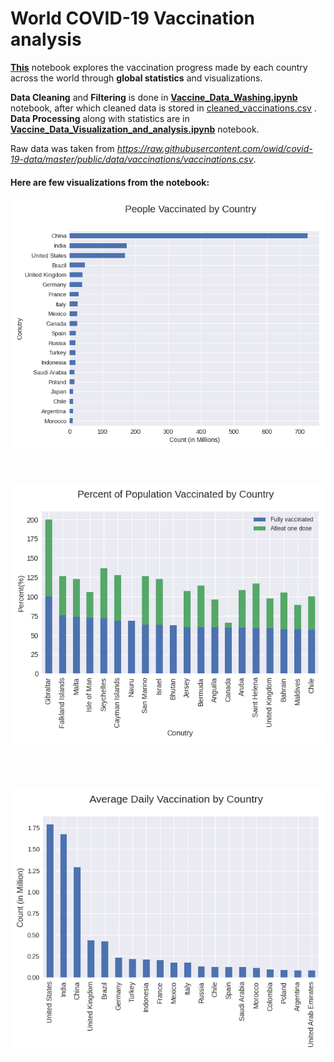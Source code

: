 # World COVID-19 Vaccination analysis

[**This**](https://nbviewer.jupyter.org/github/Dhruv-praju/COVID-19-Tracker/blob/main/World/Vaccine_Data_Visualization_and_analysis.ipynb#World-COVID-19-vaccination-analysis) notebook explores the vaccination progress made by each country across the world through **global statistics** and visualizations.

**Data Cleaning** and **Filtering** is done in [**Vaccine_Data_Washing.ipynb**](https://nbviewer.jupyter.org/github/Dhruv-praju/COVID-19-Tracker/blob/main/World/Vaccine_Data_Washing.ipynb) notebook, after which cleaned data is stored in [cleaned_vaccinations.csv](cleaned_vaccinations.csv) .\
**Data Processing** along with statistics are in [**Vaccine_Data_Visualization_and_analysis.ipynb**](https://nbviewer.jupyter.org/github/Dhruv-praju/COVID-19-Tracker/blob/main/World/Vaccine_Data_Visualization_and_analysis.ipynb#World-COVID-19-vaccination-analysis) notebook.

Raw data was taken from *https://raw.githubusercontent.com/owid/covid-19-data/master/public/data/vaccinations/vaccinations.csv*.

#### Here are few visualizations from the notebook:


![](Images/tot_vac.png)
\
\
\
\
![](Images/per_pop_vac.png)
\
\
\
\
\
![](Images/daily_vac.png)
